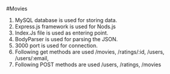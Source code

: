 #Movies
1. MySQL database is used for storing data.
2. Express.js framework is used for Nods.js
3. Index.Js file is used as entering point.
4. BodyParser is used for parsing the JSON.
5. 3000 port is used for connection.
6. Following get methods are used /movies, /ratings/:id, /users,  /users/:email, 
8. Following POST methods are used /users, /ratings, /movies
